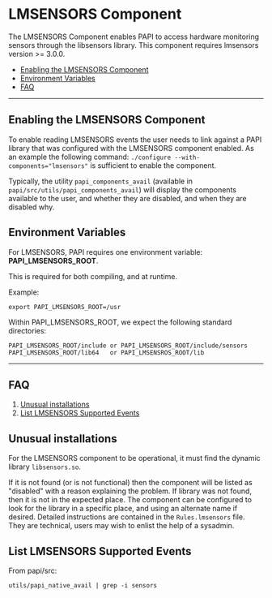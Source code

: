 # LMSENSORS Component

The LMSENSORS Component enables PAPI to access hardware monitoring sensors through the libsensors library. This component requires lmsensors version >= 3.0.0.

* [Enabling the LMSENSORS Component](#enabling-the-lmsensors-component)
* [Environment Variables](#environment-variables)
* [FAQ](#faq)

***
## Enabling the LMSENSORS Component

To enable reading LMSENSORS events the user needs to link against a PAPI library that was configured with the LMSENSORS component enabled. As an example the following command: `./configure --with-components="lmsensors"` is sufficient to enable the component.

Typically, the utility `papi_components_avail` (available in `papi/src/utils/papi_components_avail`) will display the components available to the user, and whether they are disabled, and when they are disabled why.

## Environment Variables

For LMSENSORS, PAPI requires one environment variable: **PAPI\_LMSENSORS\_ROOT**.

This is required for both compiling, and at runtime. 

Example:

    export PAPI_LMSENSORS_ROOT=/usr

Within PAPI\_LMSENSORS\_ROOT, we expect the following standard directories:

    PAPI_LMSENSORS_ROOT/include or PAPI_LMSENSORS_ROOT/include/sensors
    PAPI_LMSENSORS_ROOT/lib64   or PAPI_LMSENSROS_ROOT/lib
***
## FAQ

1. [Unusual installations](#unusual-installations)
2. [List LMSENSORS Supported Events](#list-lmsensors-supported-events)

## Unusual installations

For the LMSENSORS component to be operational, it must find the dynamic library `libsensors.so`.

If it is not found (or is not functional) then the component will be
listed as "disabled" with a reason explaining the problem. If library was not found, then it is not in the expected place.  The component can be configured to look for the library in a specific place, and using an alternate name if desired. Detailed instructions are contained in the `Rules.lmsensors` file.  They are technical, users may wish to enlist the help of a sysadmin.

## List LMSENSORS Supported Events
From papi/src:

    utils/papi_native_avail | grep -i sensors
    
